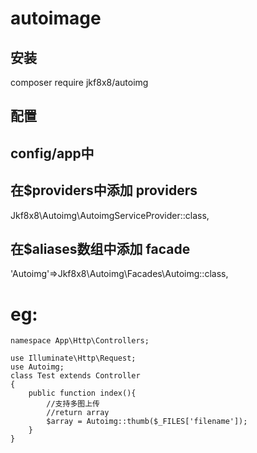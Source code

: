 # autoimage

## 安装
composer require jkf8x8/autoimg

## 配置
## config/app中
## 在$providers中添加 providers
Jkf8x8\Autoimg\AutoimgServiceProvider::class,

## 在$aliases数组中添加 facade 
'Autoimg'=>Jkf8x8\Autoimg\Facades\Autoimg::class,


# eg:
````
namespace App\Http\Controllers;

use Illuminate\Http\Request;
use Autoimg;
class Test extends Controller
{
    public function index(){
        //支持多图上传
        //return array
        $array = Autoimg::thumb($_FILES['filename']);
    }
}
````
